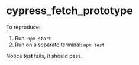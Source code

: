 # cypress_fetch_prototype

To reproduce:

1. Run: `npm start`
2. Run on a separate terminal: `npm test`

Notice test fails, it should pass.
